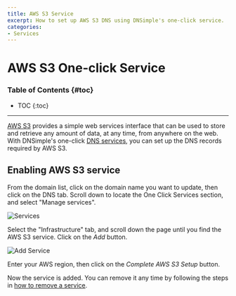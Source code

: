 ```yaml
---
title: AWS S3 Service
excerpt: How to set up AWS S3 DNS using DNSimple's one-click service.
categories:
- Services
---
```


# AWS S3 One-click Service

### Table of Contents {#toc}

* TOC
{:toc}

---

[AWS S3](http://aws.amazon.com/s3/) provides a simple web services interface that can be used to store and retrieve any amount of data, at any time, from anywhere on the web. With DNSimple's one-click [DNS services](/categories/services/), you can set up the DNS records required by AWS S3.


## Enabling AWS S3 service

From the domain list, click on the domain name you want to update, then click on the DNS tab. Scroll down to locate the One Click Services section, and select "Manage services".

![Services](/files/services-dns-page-add.png)

Select the "Infrastructure" tab, and scroll down the page until you find the AWS S3 service. Click on the *Add* button.

![Add Service](/files/services-amazon-s3.png)

Enter your AWS region, then click on the *Complete AWS S3 Setup* button.

Now the service is added. You can remove it any time by following the steps in [how to remove a service](/articles/services/#removing-services).
